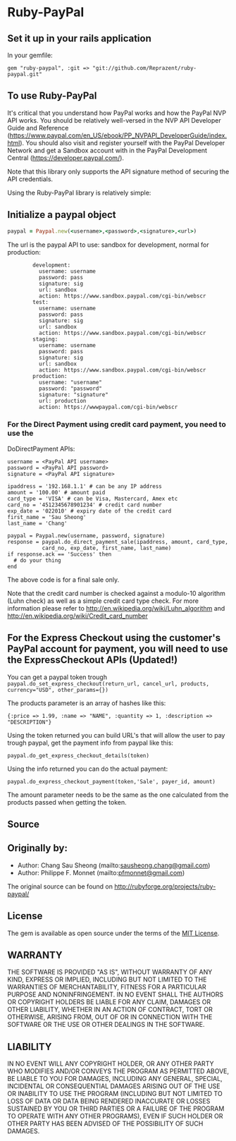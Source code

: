 # Ruby-PayPal

## Set it up in your rails application

In your gemfile:

`gem "ruby-paypal", :git => "git://github.com/Reprazent/ruby-paypal.git"`


## To use Ruby-PayPal

It's critical that you understand how PayPal works and how the PayPal NVP API
works. You should be relatively well-versed in the NVP API Developer Guide and
Reference (https://www.paypal.com/en_US/ebook/PP_NVPAPI_DeveloperGuide/index.html).
You should also visit and register yourself with the PayPal Developer Network
and get a Sandbox account with in the PayPal Development Central
(https://developer.paypal.com/).

Note that this library only supports the API signature method of securing the API credentials.

Using the Ruby-PayPal library is relatively simple:

## Initialize a paypal object

```ruby
paypal = Paypal.new(<username>,<password>,<signature>,<url>)
```
The url is the paypal API to use: sandbox for development, normal for production:

```
        development:
          username: username
          password: pass
          signature: sig
          url: sandbox
          action: https://www.sandbox.paypal.com/cgi-bin/webscr
        test:
          username: username
          password: pass
          signature: sig
          url: sandbox
          action: https://www.sandbox.paypal.com/cgi-bin/webscr
        staging:
          username: username
          password: pass
          signature: sig
          url: sandbox
          action: https://www.sandbox.paypal.com/cgi-bin/webscr
        production:
          username: "username"
          password: "password"
          signature: "signature"
          url: production
          action: https://wwwpaypal.com/cgi-bin/webscr
```

### For the Direct Payment using credit card payment, you need to use the
DoDirectPayment APIs:

	username = <PayPal API username>
	password = <PayPal API password>
	signature = <PayPal API signature>

	ipaddress = '192.168.1.1' # can be any IP address
	amount = '100.00' # amount paid
	card_type = 'VISA' # can be Visa, Mastercard, Amex etc
	card_no = '4512345678901234' # credit card number
	exp_date = '022010' # expiry date of the credit card
	first_name = 'Sau Sheong'
	last_name = 'Chang'

    paypal = Paypal.new(username, password, signature)
    response = paypal.do_direct_payment_sale(ipaddress, amount, card_type,
			   card_no, exp_date, first_name, last_name)
	if response.ack == 'Success' then
	  # do your thing
	end

The above code is for a final sale only.

Note that the credit card number is checked against a modulo-10 algorithm (Luhn check) as well as a simple credit card
type check. For more information please refer to http://en.wikipedia.org/wiki/Luhn_algorithm and
http://en.wikipedia.org/wiki/Credit_card_number

## For the Express Checkout using the customer's PayPal account for payment, you will need to use the ExpressCheckout APIs (Updated!)

You can get a paypal token trough `paypal.do_set_express_checkout(return_url, cancel_url, products, currency="USD", other_params={})`

The products parameter is an array of hashes like this:

`{:price => 1.99, :name => "NAME", :quantity => 1, :description => "DESCRIPTION"}`

Using the token returned you can build URL's that will allow the user to pay trough paypal, get the payment info from paypal like this:

`paypal.do_get_express_checkout_details(token)`

Using the info returned you can do the actual payment:

`paypal.do_express_checkout_payment(token,'Sale', payer_id, amount)`

The amount parameter needs to be the same as the one calculated from the products passed when getting the token.

## Source

## Originally by:

- Author:  Chang Sau Sheong  (mailto:sausheong.chang@gmail.com)
- Author:  Philippe F. Monnet (mailto:pfmonnet@gmail.com)

The original source can be found on http://rubyforge.org/projects/ruby-paypal/


## License
The gem is available as open source under the terms of the [MIT License](https://opensource.org/licenses/MIT).

## WARRANTY

THE SOFTWARE IS PROVIDED "AS IS", WITHOUT WARRANTY OF ANY KIND, EXPRESS OR
IMPLIED, INCLUDING BUT NOT LIMITED TO THE WARRANTIES OF MERCHANTABILITY,
FITNESS FOR A PARTICULAR PURPOSE AND NONINFRINGEMENT. IN NO EVENT SHALL THE
AUTHORS OR COPYRIGHT HOLDERS BE LIABLE FOR ANY CLAIM, DAMAGES OR OTHER
LIABILITY, WHETHER IN AN ACTION OF CONTRACT, TORT OR OTHERWISE, ARISING FROM,
OUT OF OR IN CONNECTION WITH THE SOFTWARE OR THE USE OR OTHER DEALINGS IN THE
SOFTWARE.

## LIABILITY

IN NO EVENT WILL ANY COPYRIGHT HOLDER, OR ANY OTHER PARTY WHO MODIFIES
AND/OR CONVEYS THE PROGRAM AS PERMITTED ABOVE, BE LIABLE TO YOU FOR
DAMAGES, INCLUDING ANY GENERAL, SPECIAL, INCIDENTAL OR CONSEQUENTIAL
DAMAGES ARISING OUT OF THE USE OR INABILITY TO USE THE PROGRAM (INCLUDING
BUT NOT LIMITED TO LOSS OF DATA OR DATA BEING RENDERED INACCURATE OR
LOSSES SUSTAINED BY YOU OR THIRD PARTIES OR A FAILURE OF THE PROGRAM
TO OPERATE WITH ANY OTHER PROGRAMS), EVEN IF SUCH HOLDER OR OTHER PARTY
HAS BEEN ADVISED OF THE POSSIBILITY OF SUCH DAMAGES.